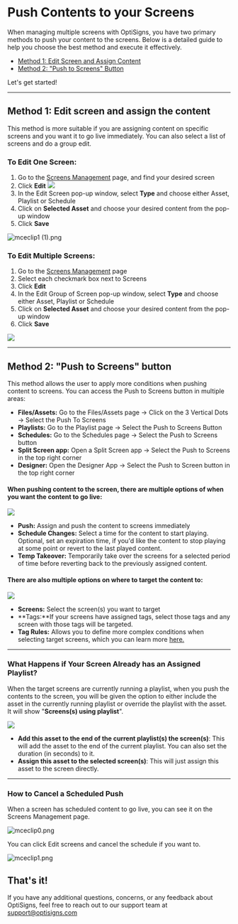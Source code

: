 # Push Contents to your Screens

When managing multiple screens with OptiSigns, you have two primary methods to push your content to the screens. Below is a detailed guide to help you choose the best method and execute it effectively.

* [Method 1: Edit Screen and Assign Content](#1)
* [Method 2: "Push to Screens" Button](#2)

Let's get started!

---

## Method 1: Edit screen and assign the content

This method is more suitable if you are assigning content on specific screens and you want it to go live immediately. You can also select a list of screens and do a group edit.

### To Edit One Screen:

1. Go to the [Screens Management](https://app.optisigns.com/app/screenManagement) page, and find your desired screen
2. Click **Edit** ![](https://support.optisigns.com/hc/article_attachments/31406869798803)
3. In the Edit Screen pop-up window, select **Type** and choose either Asset, Playlist or Schedule
4. Click on **Selected Asset** and choose your desired content from the pop-up window
5. Click **Save**

![mceclip1 (1).png](https://support.optisigns.com/hc/article_attachments/31406895597203)

### To Edit Multiple Screens:

1. Go to the [Screens Management](https://app.optisigns.com/app/screenManagement) page
2. Select each checkmark box next to Screens
3. Click **Edit**
4. In the Edit Group of Screen pop-up window, select **Type** and choose either Asset, Playlist or Schedule
5. Click on **Selected Asset** and choose your desired content from the pop-up window
6. Click **Save**

![](https://support.optisigns.com/hc/article_attachments/31406869805715)

---

## Method 2: "Push to Screens" button

This method allows the user to apply more conditions when pushing content to screens. You can access the Push to Screens button in multiple areas:

* **Files/Assets:** Go to the Files/Assets page  → Click on the 3 Vertical Dots → Select the Push To Screens
* **Playlists:** Go to the Playlist page → Select the Push to Screens Button
* **Schedules:** Go to the Schedules page → Select the Push to Screens button
* **Split Screen app:** Open a Split Screen app → Select the Push to Screens in the top right corner
* **Designer:** Open the Designer App → Select the Push to Screen button in the top right corner

#### When pushing content to the screen, there are multiple options of **when** you want the content to go live:

![](https://support.optisigns.com/hc/article_attachments/31407460275731)

* **Push:** Assign and push the content to screens immediately
* **Schedule Changes:** Select a time for the content to start playing. Optional, set an expiration time, if you'd like the content to stop playing at some point or revert to the last played content.
* **Temp Takeover:** Temporarily take over the screens for a selected period of time before reverting back to the previously assigned content.

#### There are also multiple options on **where** to target the content to:

[![](https://support.optisigns.com/hc/article_attachments/31407460277651)](https://support.optisigns.com/hc/en-us/articles/20879903340947)

* **Screens:** Select the screen(s) you want to target
* **Tags:**If your screens have assigned tags, select those tags and any screen with those tags will be targeted.
* **Tag Rules:** Allows you to define more complex conditions when selecting target screens, which you can learn more [here.](https://support.optisigns.com/hc/en-us/articles/20879903340947)

---

### What Happens if Your Screen Already has an Assigned Playlist?

When the target screens are currently running a playlist, when you push the contents to the screen, you will be given the option to either include the asset in the currently running playlist or override the playlist with the asset. It will show "**Screens(s) using playlist**".

![](https://support.optisigns.com/hc/article_attachments/19209188203283)

* **Add this asset to the end of the current playlist(s) the screen(s)**: This will add the asset to the end of the current playlist. You can also set the duration (in seconds) to it.
* **Assign this asset to the selected screen(s)**: This will just assign this asset to the screen directly.

---

### How to Cancel a Scheduled Push

When a screen has scheduled content to go live, you can see it on the Screens Management page.

![mceclip0.png](https://support.optisigns.com/hc/article_attachments/18988065693075)

You can click Edit screens and cancel the schedule if you want to.

![mceclip1.png](https://support.optisigns.com/hc/article_attachments/18988033357971)

## That's it!

If you have any additional questions, concerns, or any feedback about OptiSigns, feel free to reach out to our support team at [support@optisigns.com](mailto:support@optisigns.com)